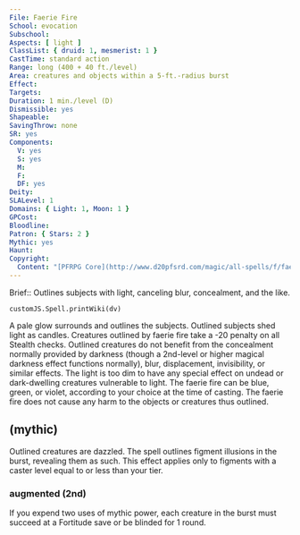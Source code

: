```yaml
---
File: Faerie Fire
School: evocation
Subschool: 
Aspects: [ light ]
ClassList: { druid: 1, mesmerist: 1 }
CastTime: standard action
Range: long (400 + 40 ft./level)
Area: creatures and objects within a 5-ft.-radius burst
Effect: 
Targets: 
Duration: 1 min./level (D)
Dismissible: yes
Shapeable: 
SavingThrow: none
SR: yes
Components:
  V: yes
  S: yes
  M: 
  F: 
  DF: yes
Deity: 
SLALevel: 1
Domains: { Light: 1, Moon: 1 }
GPCost: 
Bloodline: 
Patron: { Stars: 2 }
Mythic: yes
Haunt: 
Copyright:
  Content: "[PFRPG Core](http://www.d20pfsrd.com/magic/all-spells/f/faerie-fire)"
---
```

Brief:: Outlines subjects with light, canceling blur, concealment, and the like.

```dataviewjs
customJS.Spell.printWiki(dv)
```

A pale glow surrounds and outlines the subjects. Outlined subjects shed light as candles. Creatures outlined by faerie fire take a -20 penalty on all Stealth checks. Outlined creatures do not benefit from the concealment normally provided by darkness (though a 2nd-level or higher magical darkness effect functions normally), blur, displacement, invisibility, or similar effects. The light is too dim to have any special effect on undead or dark-dwelling creatures vulnerable to light. The faerie fire can be blue, green, or violet, according to your choice at the time of casting. The faerie fire does not cause any harm to the objects or creatures thus outlined.


## (mythic)

Outlined creatures are dazzled. The spell outlines figment illusions in the burst, revealing them as such. This effect applies only to figments with a caster level equal to or less than your tier.


### augmented (2nd)

If you expend two uses of mythic power, each creature in the burst must succeed at a Fortitude save or be blinded for 1 round.
